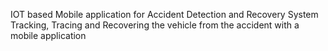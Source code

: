 IOT based Mobile application for Accident Detection and Recovery System
Tracking, Tracing and Recovering the vehicle from the accident with a mobile application

